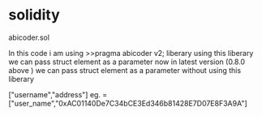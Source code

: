 # solidity


abicoder.sol 

In this code i am using >>pragma abicoder v2; liberary
using this liberary we can pass struct element as a parameter 
now in latest version (0.8.0 above ) we can pass struct element as a parameter without using this liberary 

["username","address"] eg. = ["user_name","0xAC01140De7C34bCE3Ed346b81428E7D07E8F3A9A"]
